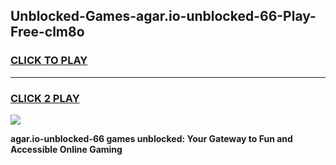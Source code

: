 
## Unblocked-Games-agar.io-unblocked-66-Play-Free-clm8o
<h3>
<a href="https://premium76.site?title=agar.io-unblocked-66&ref=12A">CLICK TO PLAY</a></h3>
<hr>

<h3>
<a href="https://premium76.site?title=agar.io-unblocked-66&ref=12A">CLICK 2 PLAY</a>
  
</h3>

<a href="https://premium76.site?title=agar.io-unblocked-66&ref=12A"><img src="https://clearcache.store/games.png"></a>


**agar.io-unblocked-66 games unblocked: Your Gateway to Fun and Accessible Online Gaming**
